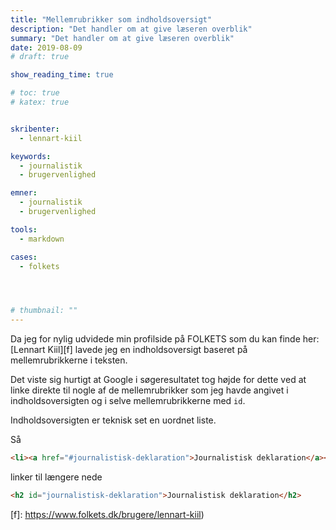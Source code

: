 ```yaml
---
title: "Mellemrubrikker som indholdsoversigt"
description: "Det handler om at give læseren overblik"
summary: "Det handler om at give læseren overblik"
date: 2019-08-09
# draft: true

show_reading_time: true

# toc: true
# katex: true


skribenter:
  - lennart-kiil

keywords:
  - journalistik
  - brugervenlighed

emner:
  - journalistik
  - brugervenlighed

tools:
  - markdown

cases:
  - folkets




# thumbnail: ""
---
```


Da jeg for nylig udvidede min profilside på FOLKETS som du kan finde her: [Lennart Kiil][f] lavede jeg en indholdsoversigt baseret på mellemrubrikkerne i teksten.

Det viste sig hurtigt at Google i søgeresultatet tog højde for dette ved at linke direkte til nogle af de mellemrubrikker som jeg havde angivet i indholdsoversigten og i selve mellemrubrikkerne med `id`.

Indholdsoversigten er teknisk set en uordnet liste.

Så

```html
<li><a href="#journalistisk-deklaration">Journalistisk deklaration</a></li>
```

linker til længere nede

```html
<h2 id="journalistisk-deklaration">Journalistisk deklaration</h2>
```


[f]: https://www.folkets.dk/brugere/lennart-kiil)

